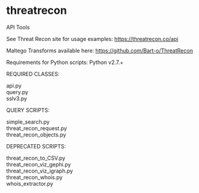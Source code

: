 threatrecon
===========

API Tools

See Threat Recon site for usage examples:
https://threatrecon.co/api

Maltego Transforms available here:
https://github.com/Bart-o/ThreatRecon

Requirements for Python scripts:
Python v2.7.+

REQUIRED CLASSES:
  
api.py  
query.py  
sslv3.py  

QUERY SCRIPTS:
 
simple_search.py  
threat_recon_request.py  
threat_recon_objects.py  
 
DEPRECATED SCRIPTS:
 
threat_recon_to_CSV.py  
threat_recon_viz_gephi.py  
threat_recon_viz_igraph.py  
threat_recon_whois.py  
whois_extractor.py 
